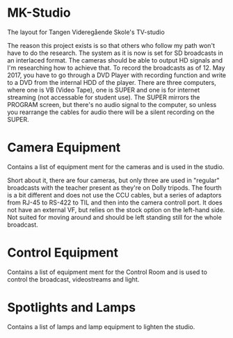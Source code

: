 # MK-Studio
The layout for Tangen Videregående Skole's TV-studio

The reason this project exists is so that others who follow my path won't have to do the research. The system as it is now is set for SD broadcasts in an interlaced format. The cameras should be able to output HD signals and I'm researching how to achieve that. To record the broadcasts as of 12. May 2017, you have to go through a DVD Player with recording function and write to a DVD from the internal HDD of the player. There are three computers, where one is VB (Video Tape), one is SUPER and one is for internet streaming (not accessable for student use). The SUPER mirrors the PROGRAM screen, but there's no audio signal to the computer, so unless you rearrange the cables for audio there will be a silent recording on the SUPER.

# Camera Equipment
Contains a list of equipment ment for the cameras and is used in the studio.

Short about it, there are four cameras, but only three are used in "regular" broadcasts with the teacher present as they're on Dolly tripods. The fourth is a bit different and does not use the CCU cables, but a series of adaptors from RJ-45 to RS-422 to TIL and then into the camera controll port. It does not have an external VF, but relies on the stock option on the left-hand side. Not suited for moving around and should be left standing still for the whole broadcast.

# Control Equipment
Contains a list of equipment ment for the Control Room and is used to control the broadcast, videostreams and light.

# Spotlights and Lamps
Contains a list of lamps and lamp equipment to lighten the studio.
